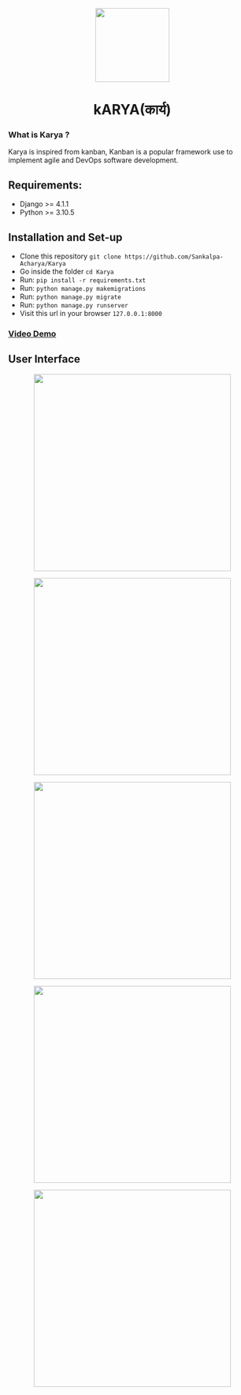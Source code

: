 <div align='center'
<p align='center'><img src='https://i.postimg.cc/HWXLQH19/Karya-1-modified.png' height='150px' width='150px'>
<h1 align='center'>kARYA(कार्य)</h1></p>
</div>


### What is Karya ?
Karya is inspired from kanban, Kanban is a popular framework use to implement agile and DevOps software development.

## Requirements:
- Django >= 4.1.1 
- Python  >= 3.10.5


## Installation and Set-up
- Clone this repository ``` git clone https://github.com/Sankalpa-Acharya/Karya ```
- Go inside the folder ``` cd Karya ```
- Run: ``` pip install -r requirements.txt ```
- Run: ``` python manage.py makemigrations ```
- Run: ``` python manage.py migrate ```
- Run: ``` python manage.py runserver ```
- Visit this url in your browser ``` 127.0.0.1:8000 ``` 



 ### [Video Demo](https://www.geeksforgeeks.org/tcp-3-way-handshake-process/)



## User Interface

<p align='center'><img src='https://res.cloudinary.com/dwnigdgck/image/upload/v1664084027/personal/Karya/Screenshot_2022-09-24_204145_dgfcrb.png' height='400px'></p>

<p align='center'><img src='https://res.cloudinary.com/dwnigdgck/image/upload/v1664084027/personal/Karya/Screenshot_2022-09-24_201941_uqyayw.png' height='400px'></p>

<p align='center'><img src='https://res.cloudinary.com/dwnigdgck/image/upload/v1664084026/personal/Karya/Screenshot_2022-09-24_200309_xomf1m.png' height='400px'></p>

<p align='center'><img src='https://res.cloudinary.com/dwnigdgck/image/upload/v1664084027/personal/Karya/Screenshot_2022-09-24_204533_n89nam.png' height='400px'></p>

<p align='center'><img src='https://res.cloudinary.com/dwnigdgck/image/upload/v1664084026/personal/Karya/Screenshot_2022-09-24_193626_acmzvd.png' height='400px'></p>



